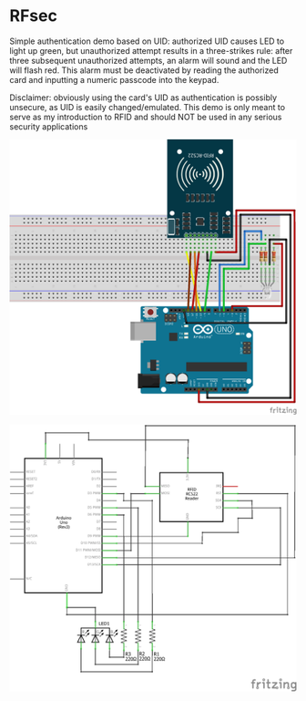 # RFsec

Simple authentication demo based on UID: authorized UID causes LED to light up green, but unauthorized attempt results in a three-strikes rule: after three subsequent unauthorized attempts, an alarm will sound and the LED will flash red. This alarm must be deactivated by reading the authorized card and inputting a numeric passcode into the keypad.

Disclaimer: obviously using the card's UID as authentication is possibly unsecure, as UID is easily changed/emulated. This demo is only meant to serve as my introduction to RFID and should NOT be used in any serious security applications

![Alt text](RFID_bb.png?raw=true)

![Alt text](RFID_schem.png?raw=true)
